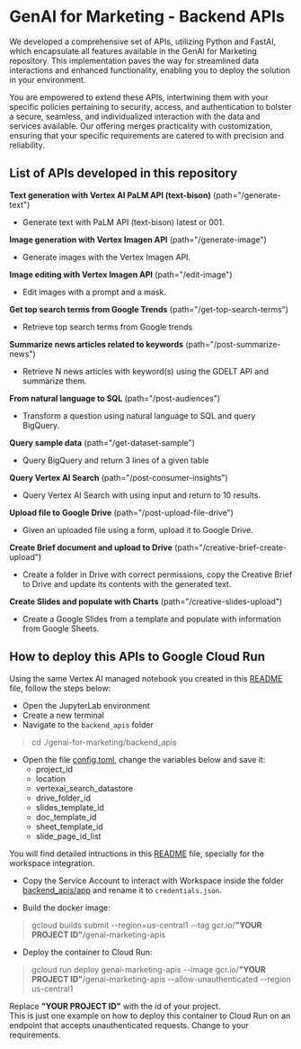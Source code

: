 # GenAI for Marketing - Backend APIs

We developed a comprehensive set of APIs, utilizing Python and FastAI, which encapsulate all features available in the GenAI for Marketing repository. This implementation paves the way for streamlined data interactions and enhanced functionality, enabling you to deploy the solution in your environment.

You are empowered to extend these APIs, intertwining them with your specific policies pertaining to security, access, and authentication to bolster a secure, seamless, and individualized interaction with the data and services available. Our offering merges practicality with customization, ensuring that your specific requirements are catered to with precision and reliability.

## List of APIs developed in this repository

**Text generation with Vertex AI PaLM API (text-bison)** (path="/generate-text")
 - Generate text with PaLM API (text-bison) latest or 001.

**Image generation with Vertex Imagen API** (path="/generate-image")
 - Generate images with the Vertex Imagen API.

**Image editing with Vertex Imagen API** (path="/edit-image")
 - Edit images with a prompt and a mask.

**Get top search terms from Google Trends** (path="/get-top-search-terms")
 - Retrieve top search terms from Google trends

**Summarize news articles related to keywords** (path="/post-summarize-news")
 - Retrieve N news articles with keyword(s) using the GDELT API and summarize them.

**From natural language to SQL** (path="/post-audiences")
 - Transform a question using natural language to SQL and query BigQuery.

**Query sample data** (path="/get-dataset-sample")
 - Query BigQuery and return 3 lines of a given table

**Query Vertex AI Search** (path="/post-consumer-insights")
 - Query Vertex AI Search with using input and return to 10 results.

**Upload file to Google Drive** (path="/post-upload-file-drive")
 - Given an uploaded file using a form, upload it to Google Drive.

**Create Brief document and upload to Drive** (path="/creative-brief-create-upload")
 - Create a folder in Drive with correct permissions, copy the Creative Brief to Drive and update its contents with the generated text.

**Create Slides and populate with Charts** (path="/creative-slides-upload")
 - Create a Google Slides from a template and populate with information from Google Sheets.


## How to deploy this APIs to Google Cloud Run

Using the same Vertex AI managed notebook you created in this [README](../README.md) file, follow the steps below:
 - Open the JupyterLab environment
 - Create a new terminal
 - Navigate to the `backend_apis` folder

> cd ./genai-for-marketing/backend_apis 

 - Open the file [config.toml](./app/config.toml), change the variables below and save it:
   - project_id
   - location
   - vertexai_search_datastore
   - drive_folder_id
   - slides_template_id
   - doc_template_id
   - sheet_template_id
   - slide_page_id_list

You will find detailed intructions in this [README](../README.md) file, specially for the workspace integration.  

 - Copy the Service Account to interact with Workspace inside the folder [backend_apis/app](./app/) and rename it to `credentials.json`.

 - Build the docker image:

> gcloud builds submit --region=us-central1 --tag gcr.io/**"YOUR PROJECT ID"**/genai-marketing-apis  

 - Deploy the container to Cloud Run:

> gcloud run deploy genai-marketing-apis --image gcr.io/**"YOUR PROJECT ID"**/genai-marketing-apis --allow-unauthenticated --region us-central1  

Replace **"YOUR PROJECT ID"** with the id of your project.   
This is just one example on how to deploy this container to Cloud Run on an endpoint that accepts unauthenticated requests. Change to your requirements.  